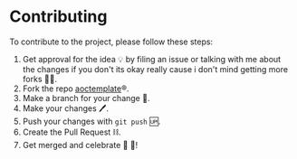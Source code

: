 # Contributing

To contribute to the project, please follow these steps:

1. Get approval for the idea :bulb: by filing an issue or talking with me about the changes if you don't its okay really cause i don't mind getting more forks :fork_and_knife::stuck_out_tongue_winking_eye:.
2. Fork the repo [aoctemplate](http://github.com/devdutt6/aoctemplate):registered:.
3. Make a branch for your change :broccoli:.
4. Make your changes :pen:.
5. Push your changes with `git push` :up:.
6. Create the Pull Request :chains:.
7. Get merged and celebrate 🎉 🎊!